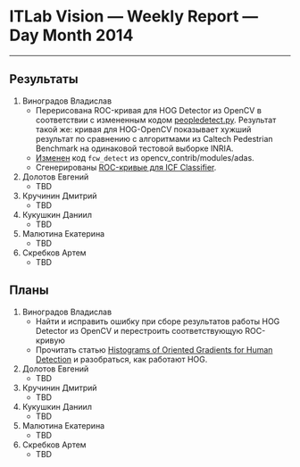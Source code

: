 # ITLab Vision — Weekly Report — Day Month 2014

----------------

## Результаты

  1. Виноградов Владислав
     - Перерисована ROC-кривая для HOG Detector из OpenCV в соответствии с измененным кодом [peopledetect.py](https://github.com/ITLab-Vision/obj-detect-classifiers/tree/master/src/hog-detector). Результат такой же: кривая для HOG-OpenCV показывает хужший результат по сравнению с алгоритмами из Caltech Pedestrian Benchmark на одинаковой тестовой выборке INRIA.
     - [Изменен](https://github.com/ITLab-Vision/obj-detect-classifiers/tree/master/src/icf-detector) код `fcw_detect` из opencv_contrib/modules/adas.
     - Сгенерированы [ROC-кривые для ICF Classifier](https://github.com/ITLab-Vision/obj-detect-classifiers/blob/master/results/roc-plots/caltect_vs_icf_plots.png).
  1. Долотов Евгений
     - TBD
  1. Кручинин Дмитрий
     - TBD
  1. Кукушкин Даниил
     - TBD
  1. Малютина Екатерина
     - TBD
  1. Скребков Артем
     - TBD

## Планы

  1. Виноградов Владислав
     - Найти и исправить ошибку при сборе результатов работы HOG Detector из OpenCV и перестроить соответствующую ROC-кривую
     - Прочитать статью [Histograms of Oriented Gradients for Human Detection](http://lear.inrialpes.fr/people/triggs/pubs/Dalal-cvpr05.pdf) и разобраться, как работают HOG.
  1. Долотов Евгений
     - TBD
  1. Кручинин Дмитрий
     - TBD
  1. Кукушкин Даниил
     - TBD
  1. Малютина Екатерина
     - TBD
  1. Скребков Артем
     - TBD

